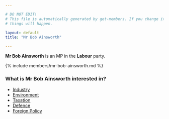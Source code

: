 ```yaml
---

# DO NOT EDIT!
# This file is automatically generated by get-members. If you change it, bad
# things will happen.

layout: default
title: "Mr Bob Ainsworth"

---
```


**Mr Bob Ainsworth** is an MP in the **Labour** party.

{% include members/mr-bob-ainsworth.md %}

### What is Mr Bob Ainsworth interested in?


* [Industry](/interests/industry.html)
* [Environment](/interests/environment.html)
* [Taxation](/interests/taxation.html)
* [Defence](/interests/defence.html)
* [Foreign Policy](/interests/foreign-policy.html)

